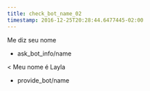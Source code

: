 ```yaml
---
title: check_bot_name_02
timestamp: 2016-12-25T20:28:44.6477445-02:00
---
```


Me diz seu nome
* ask_bot_info/name

< Meu nome é Layla
* provide_bot/name
